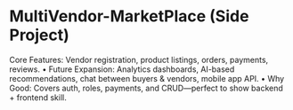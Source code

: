 # MultiVendor-MarketPlace (Side Project)

Core Features: Vendor registration, product listings, orders, payments, reviews.
	•	Future Expansion: Analytics dashboards, AI-based recommendations, chat between buyers & vendors, mobile app API.
	•	Why Good: Covers auth, roles, payments, and CRUD—perfect to show backend + frontend skill.
